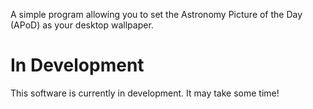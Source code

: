 A simple program allowing you to set the Astronomy Picture of the Day (APoD) as your desktop wallpaper.

# In Development
This software is currently in development. It may take some time!